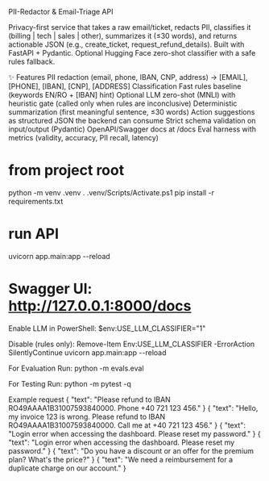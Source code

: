 PII-Redactor & Email-Triage API

Privacy-first service that takes a raw email/ticket, redacts PII, classifies it (billing | tech | sales | other), summarizes it (≤30 words), and returns actionable JSON (e.g., create_ticket, request_refund_details). Built with FastAPI + Pydantic. Optional Hugging Face zero-shot classifier with a safe rules fallback.

✨ Features
PII redaction (email, phone, IBAN, CNP, address) → [EMAIL], [PHONE], [IBAN], [CNP], [ADDRESS]
Classification
Fast rules baseline (keywords EN/RO + [IBAN] hint)
Optional LLM zero-shot (MNLI) with heuristic gate (called only when rules are inconclusive)
Deterministic summarization (first meaningful sentence, ≤30 words)
Action suggestions as structured JSON the backend can consume
Strict schema validation on input/output (Pydantic)
OpenAPI/Swagger docs at /docs
Eval harness with metrics (validity, accuracy, PII recall, latency)

# from project root
python -m venv .venv
. .venv/Scripts/Activate.ps1
pip install -r requirements.txt

# run API
uvicorn app.main:app --reload
# Swagger UI: http://127.0.0.1:8000/docs

Enable LLM in PowerShell:
$env:USE_LLM_CLASSIFIER="1"

Disable (rules only):
Remove-Item Env:USE_LLM_CLASSIFIER -ErrorAction SilentlyContinue
uvicorn app.main:app --reload

For Evaluation Run:
python -m evals.eval

For Testing Run:
python -m pytest -q

Example request 
{
  "text": "Please refund to IBAN RO49AAAA1B31007593840000. Phone +40 721 123 456."
}
{
  "text": "Hello, my invoice 123 is wrong. Please refund to IBAN RO49AAAA1B31007593840000. Call me at +40 721 123 456."
}
{
  "text": "Login error when accessing the dashboard. Please reset my password."
}
{
  "text": "Login error when accessing the dashboard. Please reset my password."
}
{
  "text": "Do you have a discount or an offer for the premium plan? What's the price?"
}
{
  "text": "We need a reimbursement for a duplicate charge on our account."
}
